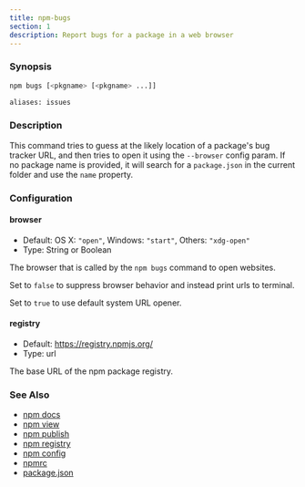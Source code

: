 ```yaml
---
title: npm-bugs
section: 1
description: Report bugs for a package in a web browser
---
```


### Synopsis

```bash
npm bugs [<pkgname> [<pkgname> ...]]

aliases: issues
```

### Description

This command tries to guess at the likely location of a package's bug
tracker URL, and then tries to open it using the `--browser` config param.
If no package name is provided, it will search for a `package.json` in the
current folder and use the `name` property.

### Configuration

#### browser

* Default: OS X: `"open"`, Windows: `"start"`, Others: `"xdg-open"`
* Type: String or Boolean

The browser that is called by the `npm bugs` command to open websites.

Set to `false` to suppress browser behavior and instead print urls to
terminal.

Set to `true` to use default system URL opener.

#### registry

* Default: https://registry.npmjs.org/
* Type: url

The base URL of the npm package registry.

### See Also

* [npm docs](/commands/docs)
* [npm view](/commands/view)
* [npm publish](/commands/publish)
* [npm registry](/using-npm/registry)
* [npm config](/commands/config)
* [npmrc](/configuring-npm/npmrc)
* [package.json](/configuring-npm/package-json)
